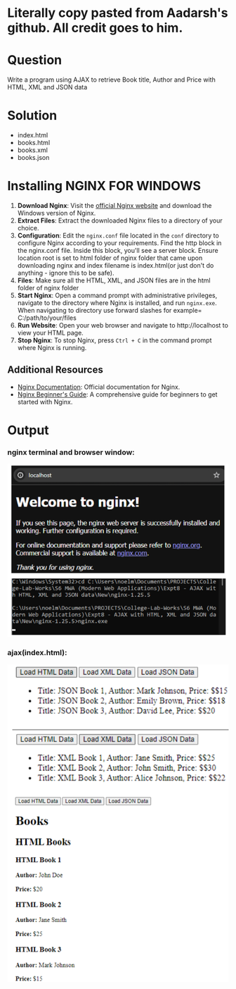 # Literally copy pasted from Aadarsh's github. All credit goes to him.

# Question

Write a program using AJAX to retrieve Book title, Author and Price with HTML, XML and JSON data

# Solution

- index.html
- books.html
- books.xml
- books.json

# Installing NGINX FOR WINDOWS

1. **Download Nginx**: Visit the [official Nginx website](https://nginx.org/en/download.html) and download the Windows version of Nginx.
2. **Extract Files**: Extract the downloaded Nginx files to a directory of your choice.
3. **Configuration**: Edit the `nginx.conf` file located in the `conf` directory to configure Nginx according to your requirements. Find the http block in the nginx.conf file. Inside this block, you'll see a server block. Ensure location root is set to html folder of nginx folder that came upon downloading nginx and index filename is index.html(or just don't do anything - ignore this to be safe).
4. **Files**: Make sure all the HTML, XML, and JSON files are in the html folder of nginx folder
5. **Start Nginx**: Open a command prompt with administrative privileges, navigate to the directory where Nginx is installed, and run `nginx.exe`.
   When navigating to directory use forward slashes for example= C:/path/to/your/files
6. **Run Website**: Open your web browser and navigate to http://localhost to view your HTML page.
7. **Stop Nginx**: To stop Nginx, press `Ctrl + C` in the command prompt where Nginx is running.

## Additional Resources

- [Nginx Documentation](https://nginx.org/en/docs/): Official documentation for Nginx.
- [Nginx Beginner&#39;s Guide](https://www.nginx.com/resources/wiki/start/): A comprehensive guide for beginners to get started with Nginx.


# Output
### nginx terminal and browser window:
![nginx output](https://github.com/noelmathen/College-Lab-Works/blob/main/S6%20MWA%20(Modern%20Web%20Applications)/Expt8%20-%20AJAX%20with%20HTML%2C%20XML%20and%20JSON%20data/With%20nginx%20-%20Aadarsh's%20Version/Outputs/nginx_output.png)

### ajax(index.html):
![nginx output](https://github.com/noelmathen/College-Lab-Works/blob/main/S6%20MWA%20(Modern%20Web%20Applications)/Expt8%20-%20AJAX%20with%20HTML%2C%20XML%20and%20JSON%20data/With%20nginx%20-%20Aadarsh's%20Version/Outputs/ajax_output.png)
